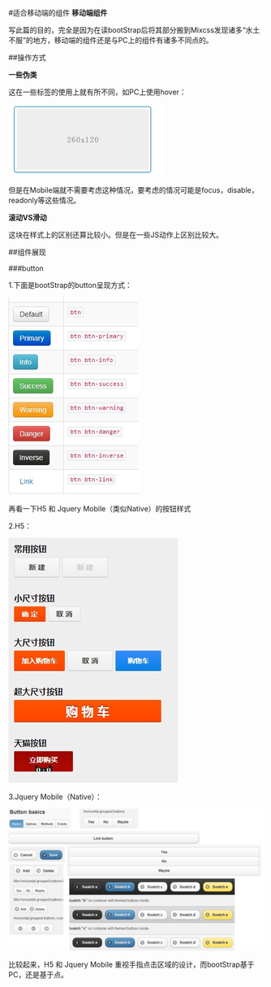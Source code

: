 #适合移动端的组件 **移动端组件**

写此篇的目的，完全是因为在读bootStrap后将其部分搬到Mixcss发现诸多“水土不服”的地方，移动端的组件还是与PC上的组件有诸多不同点的。

##操作方式

**一些伪类**

这在一些标签的使用上就有所不同，如PC上使用hover：

![hover后的样式](../assets/images/2012-12-13-1.JPG)

但是在Mobile端就不需要考虑这种情况，要考虑的情况可能是focus，disable，readonly等这些情况。


**滚动VS滑动**

这块在样式上的区别还算比较小。但是在一些JS动作上区别比较大。


##组件展现

###button

1.下面是bootStrap的button呈现方式：

![button呈现样式](../assets/images/2012-12-13-2.JPG)

再看一下H5 和 Jquery Mobile（类似Native）的按钮样式

2.H5：

![H5的button的呈现样式](../assets/images/2012-12-13-3.JPG)

3.Jquery Mobile（Native）：

![Native的button的呈现样式](../assets/images/2012-12-13-4.JPG)


比较起来，H5 和 Jquery Mobile 重视手指点击区域的设计，而bootStrap基于PC，还是基于点。


